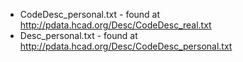- CodeDesc_personal.txt - found at http://pdata.hcad.org/Desc/CodeDesc_real.txt
- Desc_personal.txt - found at http://pdata.hcad.org/Desc/CodeDesc_personal.txt
